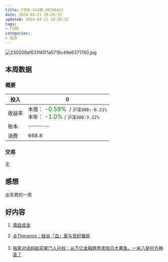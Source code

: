 ```yaml
---
title: FIRE-142期-20240421
date: 2024-04-21 19:26:15
updated: 2024-04-21 19:26:15
tags:
- FIRE
categories:
- 投资
---
```


![230209af631f45f1a5716c49e6371760.jpg](https://s2.loli.net/2024/04/22/XfjMPSDQZTGJ2wH.jpg)

## 本周数据

### 概要

| 投入   | 0                                                      |
| ------ | ------------------------------------------------------------ |
| 收益率 | 本周：<font color="green" size=4> -0.59% </font> / `沪深300:-0.21%`    <br />本年：<font color="green" size=4> -1.0% </font>/ `沪深300:3.22%` |
| 账本   | <img src="https://s2.loli.net/2024/04/22/ojYzqIS1FE9fDpJ.jpg" alt="211697983156_.pic.jpg" style="zoom:33%;" /> |
| 消费   | 668.8                                               |

### 交易
无

## 感想

出军费的一周


## 好内容

1. [滴血成金](https://movie.douban.com/subject/30391767/)

2. [🩸Theranos：硅谷「血」案与世纪骗局](https://www.xiaoyuzhoufm.com/episode/661f7e5f5dae7932c60f61b6)


3. [独家对话蚂蚁前掌门人孙权：从万亿金融跨界卖贻贝大黄鱼，一米八是何方神圣？](https://www.xiaoyuzhoufm.com/episode/658e9ff520d779b49d13f5af)


